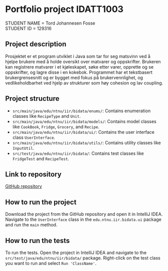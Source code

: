 # Portfolio project IDATT1003

[//]: # (TODO: Fill inn your name and student ID)

STUDENT NAME = Tord Johannesen Fosse  
STUDENT ID = 129316

## Project description

[//]: # (TODO: Write a short description of your project/product here.)
Prosjektet er et program utviklet i Java som tar for seg matsvinn ved å hjelpe brukere med å holde oversikt over matvarer og oppskrifter. 
Brukeren kan registrere matvarer i et kjøleskapet, søke etter varer, opprette og se oppskrifter, og lagre disse i en kokebok. 
Programmet har et tekstbasert brukergrensesnitt og er bygget med fokus på brukervennlighet, og vedlikeholdbarhet ved hjelp av strukturer som høy cohesion og lav coupling.

## Project structure

[//]: # (TODO: Describe the structure of your project here. How have you used packages in your structure. Where are all sourcefiles stored. Where are all JUnit-src.test.java.test classes stored. etc.)
- `src/main/java/edu/ntnu/iir/bidata/enums/`: Contains enumeration classes like `RecipeType` and `Unit`.
- `src/main/java/edu/ntnu/iir/bidata/models/`: Contains model classes like `CookBook`, `Fridge`, `Grocery`, and `Recipe`.
- `src/main/java/edu/ntnu/iir/bidata/ui/`: Contains the user interface class `UserInterface`.
- `src/main/java/edu/ntnu/iir/bidata/utils/`: Contains utility classes like `InputUtil`.
- `src/test/java/edu/ntnu/iir/bidata/`: Contains test classes like `FridgeTest` and `RecipeTest`.

## Link to repository

[//]: # (TODO: Include a link to your GitHub repository here.)
[GitHub repository](https://github.com/NTNU-IDI/idatt1003-mappe-2024-torfoz)

## How to run the project

[//]: # (TODO: Describe how to run your project here. What is the main class? What is the main method?
What is the input and output of the program? What is the expected behaviour of the program?)
Download the project from the GitHub repository and open it in IntelliJ IDEA. Navigate to the `UserInterface` class in the `edu.ntnu.iir.bidata.ui` package and run the `main` method.

## How to run the tests

[//]: # (TODO: Describe how to run the tests here.)
To run the tests. Open the project in IntelliJ IDEA and navigate to the `src/test/java/edu/ntnu/iir/bidata/` package. Right-click on the test class you want to run and select `Run 'ClassName'`.